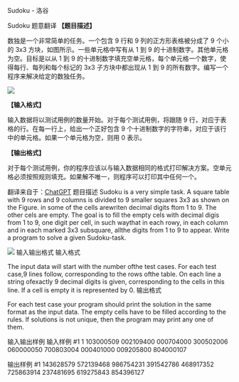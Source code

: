 



Sudoku - 洛谷














Sudoku
题意翻译
**【题目描述】**

数独是一个非常简单的任务。一个包含 9 行和 9 列的正方形表格被分成了 9 个小的 3x3 方块，如图所示。一些单元格中写有从 1 到 9 的十进制数字。其他单元格为空。目标是以从 1 到 9 的十进制数字填充空单元格，每个单元格一个数字，使得每行、每列和每个标记的 3x3 子方块中都出现从 1 到 9 的所有数字。编写一个程序来解决给定的数独任务。

![](https://cdn.luogu.com.cn/upload/image_hosting/3zh25t4g.png)

**【输入格式】**

输入数据将以测试用例的数量开始。对于每个测试用例，将跟随 9 行，对应于表格的行。在每一行上，给出一个正好包含 9 个十进制数字的字符串，对应于该行中的单元格。如果一个单元格为空，则用 0 表示。

**【输出格式】**

对于每个测试用例，你的程序应该以与输入数据相同的格式打印解决方案。空单元格必须按照规则填充。如果解不唯一，则程序可以打印其中任何一个。

翻译来自于：[ChatGPT](https://chatgpt.com/)
题目描述
Sudoku is a very simple task. A square table with 9 rows and 9 columns is divided to 9 smaller squares 3x3 as shown on the Figure. in some of the cells arewriten decimal digits ftom 1 to 9. The other cels are empty. The goal is to fill the empty cels with decimal digis from 1 to 9, one digit per cell, in such waythat in each rowy, in each column and in each marked 3x3 subsquare, allthe digits from 1 to 9 to appear. Write a program to solve a given Sudoku-task.

![](https://cdn.luogu.com.cn/upload/image_hosting/3zh25t4g.png)
输入输出格式
输入格式

The input data will start with the number ofthe test cases. For each test case,9 lines follow, corresponding to the rows ofthe table. On each line a string ofexactly 9 decimal digits is given, corresponding to the cells in this line. If a cell is empty it is represented by 0.
输出格式

For each test case your program should print the solution in the same format as the input data. The empty cells have to be filled according to the rules. lf solutions is not unique, then the program may print any one of them.

输入输出样例
输入样例 #1
1
103000509
002109400
000704000
300502006
060000050
700803004
000401000
009205800
804000107

输出样例 #1
143628579
572139468
986754231
391542786
468917352
725863914
237481695
619275843
854396127







